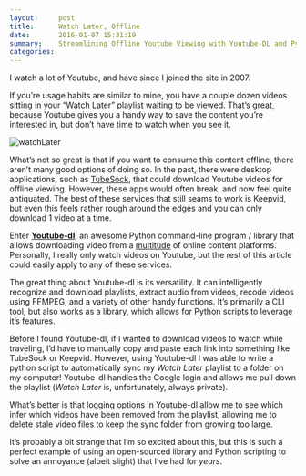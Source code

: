 ```yaml
---
layout:     post
title:      Watch Later, Offline
date:       2016-01-07 15:31:19
summary:    Streamlining Offline Youtube Viewing with Youtube-DL and Python
categories: 
---
```


I watch a lot of Youtube, and have since I joined the site in 2007.

If you’re usage habits are similar to mine, you have a couple dozen videos sitting in your “Watch Later” playlist waiting to be viewed. That’s great, because Youtube gives you a handy way to save the content you’re interested in, but don’t have time to watch when you see it.

![watchLater](https://cdn-images-1.medium.com/max/1600/1*jbci0mqf9Ui1FwDBUmAwPw.png)

What’s not so great is that if you want to consume this content offline, there aren’t many good options of doing so. In the past, there were desktop applications, such as [TubeSock](http://stinkbot.com/), that could download Youtube videos for offline viewing. However, these apps would often break, and now feel quite antiquated. The best of these services that still seams to work is Keepvid, but even this feels rather rough around the edges and you can only download 1 video at a time.

Enter **[Youtube-dl](https://github.com/rg3/youtube-dl/)**, an awesome Python command-line program / library that allows downloading video from a [multitude](https://github.com/rg3/youtube-dl/blob/master/docs/supportedsites.md) of online content platforms. Personally, I really only watch videos on Youtube, but the rest of this article could easily apply to any of these services.

The great thing about Youtube-dl is its versatility. It can intelligently recognize and download playlists, extract audio from videos, recode videos using FFMPEG, and a variety of other handy functions. It’s primarily a CLI tool, but also works as a library, which allows for Python scripts to leverage it’s features.

Before I found Youtube-dl, if I wanted to download videos to watch while traveling, I’d have to manually copy and paste each link into something like TubeSock or Keepvid. However, using Youtube-dl I was able to write a python script to automatically sync my *Watch Later* playlist to a folder on my computer! Youtube-dl handles the Google login and allows me pull down the playlist (*Watch Later* is, unfortunately, always private).

What’s better is that logging options in Youtube-dl allow me to see which infer which videos have been removed from the playlist, allowing me to delete stale video files to keep the sync folder from growing too large.

It’s probably a bit strange that I’m so excited about this, but this is such a perfect example of using an open-sourced library and Python scripting to solve an annoyance (albeit slight) that I’ve had for *years*.